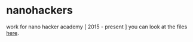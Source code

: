 # nanohackers
work for nano hacker academy [ 2015 - present ]
you can look at the files [here](https://oliviasteger.github.com/nanohackers).
